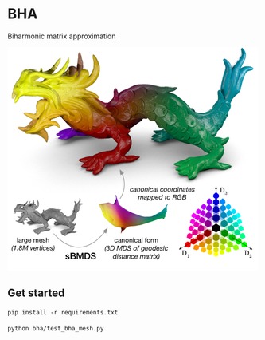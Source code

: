 # BHA
Biharmonic matrix approximation

![example_figure](header.png)


## Get started
```pip install -U cython numpy
pip install -r requirements.txt

python bha/test_bha_mesh.py
```